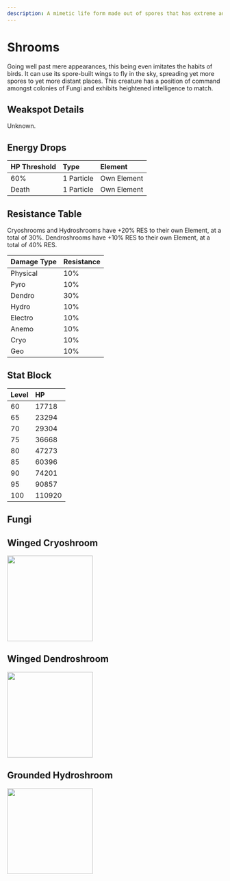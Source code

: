 ```yaml
---
description: A mimetic life form made out of spores that has extreme adaptability.
---
```


# Shrooms

Going well past mere appearances, this being even imitates the habits of birds. It can use its spore-built wings to fly in the sky, spreading yet more spores to yet more distant places.
This creature has a position of command amongst colonies of Fungi and exhibits heightened intelligence to match.

## Weakspot Details

Unknown.

## Energy Drops

| HP Threshold | Type       | Element     |
| :----------- | :--------- | :---------- |
| 60%          | 1 Particle | Own Element |
| Death        | 1 Particle | Own Element |

## Resistance Table

Cryoshrooms and Hydroshrooms have +20% RES to their own Element, at a total of 30%. Dendroshrooms have +10% RES to their own Element, at a total of 40% RES.

| Damage Type | Resistance |
| :---------- | :--------- |
| Physical    | 10%        |
| Pyro        | 10%        |
| Dendro      | 30%        |
| Hydro       | 10%        |
| Electro     | 10%        |
| Anemo       | 10%        |
| Cryo        | 10%        |
| Geo         | 10%        |

## Stat Block

| Level | HP     |
| :---- | :----- |
| 60    | 17718  |
| 65    | 23294  |
| 70    | 29304  |
| 75    | 36668  |
| 80    | 47273  |
| 85    | 60396  |
| 90    | 74201  |
| 95    | 90857  |
| 100   | 110920 |

## Fungi

<Tabs>

<TabItem value="cryo" label="Cryo">

## Winged Cryoshroom

<img src="/assets/enemy/mystical/Enemy_Winged_Cryoshroom_Icon.webp" width="200" height="200" />

</TabItem>

<TabItem value="dendro" label="Dendro">

## Winged Dendroshroom

<img src="/assets/enemy/mystical/Enemy_Winged_Dendroshroom_Icon.webp" width="200" height="200" />

</TabItem>

<TabItem value="hydro" label="Hydro">

## Grounded Hydroshroom

<img src="/assets/enemy/mystical/Enemy_Grounded_Hydroshroom_Icon.webp" width="200" height="200" />

</TabItem>

</Tabs>
